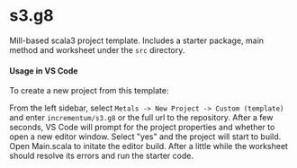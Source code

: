 # s3.g8

Mill-based scala3 project template. Includes a starter package, main method and worksheet under the ```src``` directory.

#### Usage in VS Code

To create a new project from this template:

From the left sidebar, select ```Metals -> New Project -> Custom (template)``` and enter ```incrementum/s3.g8``` or the full url to the repository. After a few seconds, VS Code will prompt for the project properties and whether to open a new editor window. Select "yes" and the project will start to build. Open Main.scala to initate the editor build. After a little while the worksheet should resolve its errors and run the starter code.
